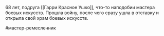 68 лет, подруга [[Гарри Красное Ушко]], что-то наподобии мастера боевых искусств. Прошла войну, после чего сразу ушла в отставку и открыла свой храм боевых искусств.

#мастер-ремесленник